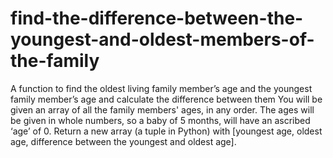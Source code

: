 # find-the-difference-between-the-youngest-and-oldest-members-of-the-family
A function to find the oldest living family member’s age and the youngest family member’s age and calculate the difference between them
You will be given an array of all the family members' ages, in any order. The ages will be given in whole numbers, so a baby of 5 months, will have an ascribed ‘age’ of 0. Return a new array (a tuple in Python) with [youngest age, oldest age, difference between the youngest and oldest age].

